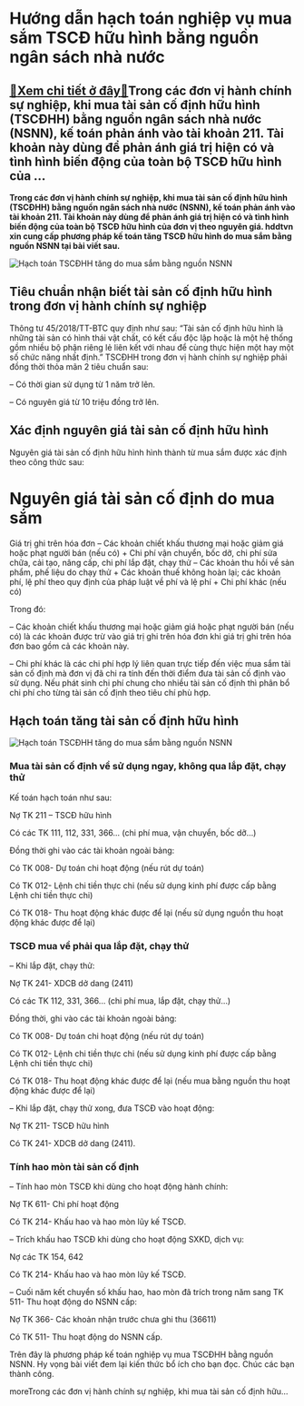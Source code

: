 Hướng dẫn hạch toán nghiệp vụ mua sắm TSCĐ hữu hình bằng nguồn ngân sách nhà nước
=================================================================================

[:gift:Xem chi tiết ở đây:gift:](https://hddtvn.com/huong-dan-hach-toan-nghiep-vu-mua-sam-tscd-huu-hinh-bang-nguon-ngan-sach-nha-nuoc/)Trong các đơn vị hành chính sự nghiệp, khi mua tài sản cố định hữu hình (TSCĐHH) bằng nguồn ngân sách nhà nước (NSNN), kế toán phản ánh vào tài khoản 211. Tài khoản này dùng để phản ánh giá trị hiện có và tình hình biến động của toàn bộ TSCĐ hữu hình của …
----------------------------------------------------------------------------------------------------------------------------------------------------------------------------------------------------------------------------------------------------------------

**Trong các đơn vị hành chính sự nghiệp, khi mua tài sản cố định hữu hình (TSCĐHH) bằng nguồn ngân sách nhà nước (NSNN), kế toán phản ánh vào tài khoản 211. Tài khoản này dùng để phản ánh giá trị hiện có và tình hình biến động của toàn bộ TSCĐ hữu hình của đơn vị theo nguyên giá. hddtvn xin cung cấp phương pháp kế toán tăng TSCĐ hữu hình do mua sắm bằng nguồn NSNN tại bài viết sau.**


![Hạch toán TSCĐHH tăng do mua sắm bằng nguồn NSNN](https://hddtvn.com/wp-content/uploads/2021/01/TSCC490.png "Hạch toán TSCĐHH tăng do mua sắm bằng nguồn NSNN")


Tiêu chuẩn nhận biết tài sản cố định hữu hình trong đơn vị hành chính sự nghiệp
-------------------------------------------------------------------------------


Thông tư 45/2018/TT-BTC quy định như sau: “Tài sản cố định hữu hình là những tài sản có hình thái vật chất, có kết cấu độc lập hoặc là một hệ thống gồm nhiều bộ phận riêng lẻ liên kết với nhau để cùng thực hiện một hay một số chức năng nhất định.” TSCĐHH trong đơn vị hành chính sự nghiệp phải đồng thời thỏa mãn 2 tiêu chuẩn sau:


– Có thời gian sử dụng từ 1 năm trở lên.


– Có nguyên giá từ 10 triệu đồng trở lên.


Xác định nguyên giá tài sản cố định hữu hình
--------------------------------------------


Nguyên giá tài sản cố định hữu hình hình thành từ mua sắm được xác định theo công thức sau:





Nguyên giá tài sản cố định do mua sắm
=
Giá trị ghi trên hóa đơn
–
Các khoản chiết khấu thương mại hoặc giảm giá hoặc phạt người bán (nếu có)
+
Chi phí vận chuyển, bốc dỡ, chi phí sửa chữa, cải tạo, nâng cấp, chi phí lắp đặt, chạy thử
–
Các khoản thu hồi về sản phẩm, phế liệu do chạy thử
+
Các khoản thuế không hoàn lại; các khoản phí, lệ phí theo quy định của pháp luật về phí và lệ phí
+
Chi phí khác (nếu có)



Trong đó:


– Các khoản chiết khấu thương mại hoặc giảm giá hoặc phạt người bán (nếu có) là các khoản được trừ vào giá trị ghi trên hóa đơn khi giá trị ghi trên hóa đơn bao gồm cả các khoản này.


– Chi phí khác là các chi phí hợp lý liên quan trực tiếp đến việc mua sắm tài sản cố định mà đơn vị đã chi ra tính đến thời điểm đưa tài sản cố định vào sử dụng. Nếu phát sinh chi phí chung cho nhiều tài sản cố định thì phân bổ chi phí cho từng tài sản cố định theo tiêu chí phù hợp.


Hạch toán tăng tài sản cố định hữu hình
---------------------------------------


![Hạch toán TSCĐHH tăng do mua sắm bằng nguồn NSNN](https://hddtvn.com/wp-content/uploads/2021/01/TK_211.png "Hạch toán TSCĐHH tăng do mua sắm bằng nguồn NSNN")


### Mua tài sản cố định về sử dụng ngay, không qua lắp đặt, chạy thử


Kế toán hạch toán như sau:


Nợ TK 211 – TSCĐ hữu hình


Có các TK 111, 112, 331, 366… (chi phí mua, vận chuyển, bốc dỡ…)


Đồng thời ghi vào các tài khoản ngoài bảng:


Có TK 008- Dự toán chi hoạt động (nếu rút dự toán)


Có TK 012- Lệnh chi tiền thực chi (nếu sử dụng kinh phí được cấp bằng Lệnh chi tiền thực chi)


Có TK 018- Thu hoạt động khác được để lại (nếu sử dụng nguồn thu hoạt động khác được để lại)


### TSCĐ mua về phải qua lắp đặt, chạy thử


– Khi lắp đặt, chạy thử:


Nợ TK 241- XDCB dở dang (2411)


Có các TK 112, 331, 366… (chi phí mua, lắp đặt, chạy thử…)


Đồng thời, ghi vào các tài khoản ngoài bảng:


Có TK 008- Dự toán chi hoạt động (nếu rút dự toán)


Có TK 012- Lệnh chi tiền thực chi (nếu sử dụng kinh phí được cấp bằng Lệnh chi tiền thực chi)


Có TK 018- Thu hoạt động khác được để lại (nếu mua bằng nguồn thu hoạt động khác được để lại)


– Khi lắp đặt, chạy thử xong, đưa TSCĐ vào hoạt động:


Nợ TK 211- TSCĐ hữu hình


Có TK 241- XDCB dở dang (2411).


### Tính hao mòn tài sản cố định


– Tính hao mòn TSCĐ khi dùng cho hoạt động hành chính:


Nợ TK 611- Chi phí hoạt động


Có TK 214- Khấu hao và hao mòn lũy kế TSCĐ.


– Trích khấu hao TSCĐ khi dùng cho hoạt động SXKD, dịch vụ:


Nợ các TK 154, 642


Có TK 214- Khấu hao và hao mòn lũy kế TSCĐ.


– Cuối năm kết chuyển số khấu hao, hao mòn đã trích trong năm sang TK 511- Thu hoạt động do NSNN cấp:


Nợ TK 366- Các khoản nhận trước chưa ghi thu (36611)


Có TK 511- Thu hoạt động do NSNN cấp.


Trên đây là phương pháp kế toán nghiệp vụ mua TSCĐHH bằng nguồn NSNN. Hy vọng bài viết đem lại kiến thức bổ ích cho bạn đọc. Chúc các bạn thành công.


moreTrong các đơn vị hành chính sự nghiệp, khi mua tài sản cố định hữu…

